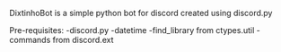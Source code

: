 DixtinhoBot is a simple python bot for discord created using discord.py

Pre-requisites:
  -discord.py
  -datetime
  -find_library from ctypes.util
  -commands from discord.ext
